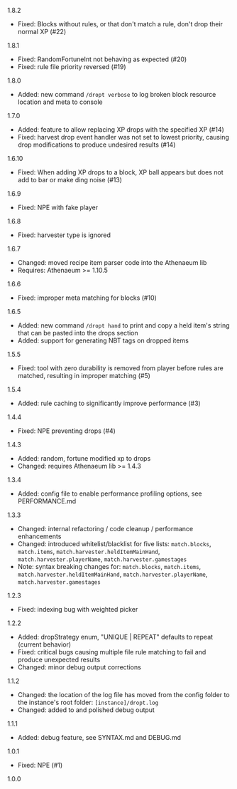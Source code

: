 1.8.2
* Fixed: Blocks without rules, or that don't match a rule, don't drop their normal XP (#22)

1.8.1
* Fixed: RandomFortuneInt not behaving as expected (#20)
* Fixed: rule file priority reversed (#19)

1.8.0
* Added: new command `/dropt verbose` to log broken block resource location and meta to console

1.7.0
* Added: feature to allow replacing XP drops with the specified XP (#14)
* Fixed: harvest drop event handler was not set to lowest priority, causing drop modifications to produce undesired results (#14)

1.6.10
* Fixed: When adding XP drops to a block, XP ball appears but does not add to bar or make ding noise (#13)

1.6.9
* Fixed: NPE with fake player

1.6.8
* Fixed: harvester type is ignored

1.6.7
* Changed: moved recipe item parser code into the Athenaeum lib
* Requires: Athenaeum >= 1.10.5

1.6.6
* Fixed: improper meta matching for blocks (#10) 

1.6.5
* Added: new command `/dropt hand` to print and copy a held item's string that can be pasted into the drops section
* Added: support for generating NBT tags on dropped items

1.5.5
* Fixed: tool with zero durability is removed from player before rules are matched, resulting in improper matching (#5)

1.5.4
* Added: rule caching to significantly improve performance (#3)

1.4.4
* Fixed: NPE preventing drops (#4)

1.4.3
* Added: random, fortune modified xp to drops
* Changed: requires Athenaeum lib >= 1.4.3

1.3.4
* Added: config file to enable performance profiling options, see PERFORMANCE.md

1.3.3
* Changed: internal refactoring / code cleanup / performance enhancements
* Changed: introduced whitelist/blacklist for five lists: `match.blocks`, `match.items`, `match.harvester.heldItemMainHand`, `match.harvester.playerName`, `match.harvester.gamestages`
* Note: syntax breaking changes for: `match.blocks`, `match.items`, `match.harvester.heldItemMainHand`, `match.harvester.playerName`, `match.harvester.gamestages`

1.2.3
* Fixed: indexing bug with weighted picker

1.2.2
* Added: dropStrategy enum, "UNIQUE | REPEAT" defaults to repeat (current behavior)
* Fixed: critical bugs causing multiple file rule matching to fail and produce unexpected results
* Changed: minor debug output corrections

1.1.2
* Changed: the location of the log file has moved from the config folder to the instance's root folder: `[instance]/dropt.log`
* Changed: added to and polished debug output

1.1.1
* Added: debug feature, see SYNTAX.md and DEBUG.md

1.0.1
* Fixed: NPE (#1)

1.0.0